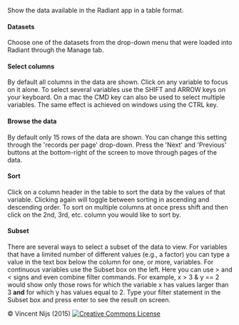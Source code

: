Show the data available in the Radiant app in a table format.

#### Datasets

Choose one of the datasets from the drop-down menu that were loaded into Radiant through the Manage tab.

#### Select columns

By default all columns in the data are shown. Click on any variable to focus on it alone. To select several variables use the SHIFT and ARROW keys on your keyboard. On a mac the CMD key can also be used to select multiple variables. The same effect is achieved on windows using the CTRL key.

#### Browse the data

By default only 15 rows of the data are shown. You can change this setting through the 'records per page' drop-down. Press the 'Next' and 'Previous' buttons at the bottom-right of the screen to move through pages of the data.

#### Sort

Click on a column header in the table to sort the data by the values of that variable. Clicking again will toggle between sorting in ascending and descending order. To sort on multiple columns at once press shift and then click on the 2nd, 3rd, etc. column you would like to sort by.

#### Subset

There are several ways to select a subset of the data to view. For variables that have a limited number of different values (e.g., a factor) you can type a value in the text box below the column for one, or more, variables. For continuous variables use the Subset box on the left. Here you can use > and < signs and even combine filter commands. For example, x > 3 & y == 2 would show only those rows for which the variable x has values larger than 3 __and__ for which y has values equal to 2. Type your filter statement in the Subset box and press enter to see the result on screen.

&copy; Vincent Nijs (2015) <a rel="license" href="http://creativecommons.org/licenses/by-nc-sa/4.0/" target="_blank"><img alt="Creative Commons License" style="border-width:0" src="http://i.creativecommons.org/l/by-nc-sa/4.0/80x15.png" /></a>
